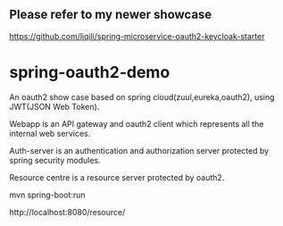 ## Please refer to my newer showcase
https://github.com/liqili/spring-microservice-oauth2-keycloak-starter

# spring-oauth2-demo

An oauth2 show case based on spring cloud(zuul,eureka,oauth2), using JWT(JSON Web Token). 

Webapp is an API gateway and oauth2 client which represents all the internal web services. 

Auth-server is an authentication and authorization server protected by spring security modules.

Resource centre is a resource server protected by oauth2. 


mvn spring-boot:run

http://localhost:8080/resource/



